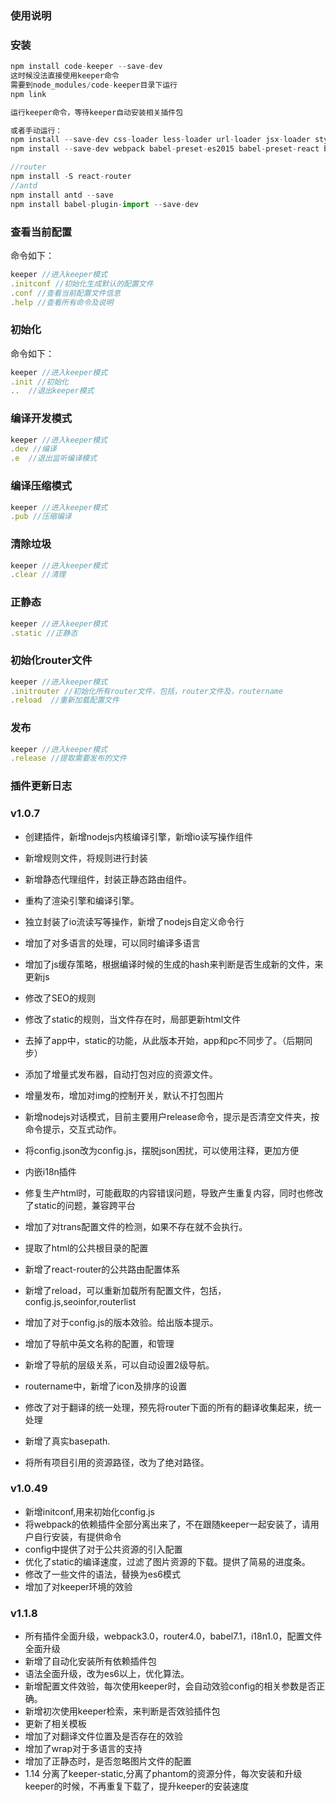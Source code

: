 ### 使用说明

### 安装
```javascript
npm install code-keeper --save-dev
这时候没法直接使用keeper命令
需要到node_modules/code-keeper目录下运行
npm link

运行keeper命令，等待keeper自动安装相关插件包

或者手动运行：
npm install --save-dev css-loader less-loader url-loader jsx-loader style-loader babel-loader babel-core babel-preset-env
npm install --save-dev webpack babel-preset-es2015 babel-preset-react babel-preset-stage-0

//router
npm install -S react-router
//antd
npm install antd --save
npm install babel-plugin-import --save-dev

```

### 查看当前配置
命令如下：
```javascript
keeper //进入keeper模式
.initconf //初始化生成默认的配置文件
.conf //查看当前配置文件信息
.help //查看所有命令及说明
```

### 初始化
命令如下：
```javascript
keeper //进入keeper模式
.init //初始化
..  //退出keeper模式
```

### 编译开发模式
```javascript
keeper //进入keeper模式
.dev //编译
.e  //退出监听编译模式
```

### 编译压缩模式
```javascript
keeper //进入keeper模式
.pub //压缩编译
```

### 清除垃圾
```javascript
keeper //进入keeper模式
.clear //清理
```

### 正静态
```javascript
keeper //进入keeper模式
.static //正静态
```

### 初始化router文件
```javascript
keeper //进入keeper模式
.initrouter //初始化所有router文件，包括，router文件及，routername
.reload  //重新加载配置文件
```

### 发布
```javascript
keeper //进入keeper模式
.release //提取需要发布的文件
```


### 插件更新日志

### v1.0.7
- 创建插件，新增nodejs内核编译引擎，新增io读写操作组件
- 新增规则文件，将规则进行封装
- 新增静态代理组件，封装正静态路由组件。
- 重构了渲染引擎和编译引擎。
- 独立封装了io流读写等操作，新增了nodejs自定义命令行
- 增加了对多语言的处理，可以同时编译多语言
- 增加了js缓存策略，根据编译时候的生成的hash来判断是否生成新的文件，来更新js
- 修改了SEO的规则
- 修改了static的规则，当文件存在时，局部更新html文件

- 去掉了app中，static的功能，从此版本开始，app和pc不同步了。（后期同步）
- 添加了增量式发布器，自动打包对应的资源文件。
- 增量发布，增加对img的控制开关，默认不打包图片
- 新增nodejs对话模式，目前主要用户release命令，提示是否清空文件夹，按命令提示，交互式动作。
- 将config.json改为config.js，摆脱json困扰，可以使用注释，更加方便
- 内嵌i18n插件
- 修复生产html时，可能截取的内容错误问题，导致产生重复内容，同时也修改了static的问题，兼容跨平台
- 增加了对trans配置文件的检测，如果不存在就不会执行。
- 提取了html的公共根目录的配置
- 新增了react-router的公共路由配置体系
- 新增了reload，可以重新加载所有配置文件，包括，config.js,seoinfor,routerlist
- 增加了对于config.js的版本效验。给出版本提示。
- 增加了导航中英文名称的配置，和管理
- 新增了导航的层级关系，可以自动设置2级导航。
- routername中，新增了icon及排序的设置
- 修改了对于翻译的统一处理，预先将router下面的所有的翻译收集起来，统一处理
- 新增了真实basepath.
- 将所有项目引用的资源路径，改为了绝对路径。

### v1.0.49
- 新增initconf,用来初始化config.js
- 将webpack的依赖插件全部分离出来了，不在跟随keeper一起安装了，请用户自行安装，有提供命令
- config中提供了对于公共资源的引入配置
- 优化了static的编译速度，过滤了图片资源的下载。提供了简易的进度条。
- 修改了一些文件的语法，替换为es6模式
- 增加了对keeper环境的效验

### v1.1.8
- 所有插件全面升级，webpack3.0，router4.0，babel7.1，i18n1.0，配置文件全面升级
- 新增了自动化安装所有依赖插件包
- 语法全面升级，改为es6以上，优化算法。
- 新增配置文件效验，每次使用keeper时，会自动效验config的相关参数是否正确。
- 新增初次使用keeper检索，来判断是否效验插件包
- 更新了相关模板
- 增加了对翻译文件位置及是否存在的效验
- 增加了wrap对于多语言的支持
- 增加了正静态时，是否忽略图片文件的配置
- 1.14 分离了keeper-static,分离了phantom的资源分件，每次安装和升级keeper的时候，不再重复下载了，提升keeper的安装速度
